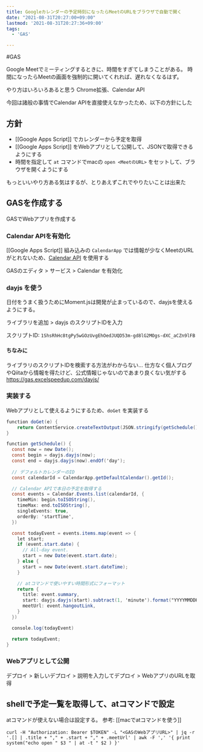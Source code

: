 ```yaml
---
title: Googleカレンダーの予定時刻になったらMeetのURLをブラウザで自動で開く
date: "2021-08-31T20:27:00+09:00"
lastmod: '2021-08-31T20:27:36+09:00'
tags:
  - 'GAS'

---
```


#GAS

Google Meetでミーティングするときに、時間をすぎてしまうことがある。
時間になったらMeetの画面を強制的に開いてくれれば、遅れなくなるはず。

やり方はいろいろあると思う
Chrome拡張、Calendar API

今回は諸般の事情でCalendar APIを直接使えなかったため、以下の方針にした

## 方針

- [[Google Apps Script]] でカレンダーから予定を取得
- [[Google Apps Script]] をWebアプリとして公開して、JSONで取得できるようにする
- 時間を指定して `at` コマンドでmacの `open <MeetのURL>` をセットして、ブラウザを開くようにする

もっといいやり方ある気はするが、とりあえずこれでやりたいことは出来た

## GASを作成する

GASでWebアプリを作成する

### Calendar APIを有効化

[[Google Apps Script]] 組み込みの `CalendarApp` では情報が少なくMeetのURLがとれないため、[Calendar API](https://developers.google.com/apps-script/advanced/calendar) を使用する

GASのエディタ > サービス > Calendar を有効化

### dayjs を使う

日付をうまく扱うためにMoment.jsは開発が止まっているので、dayjsを使えるようにする。

ライブラリを追加 > dayjs のスクリプトIDを入力

スクリプトID: `1ShsRhHc8tgPy5wGOzUvgEhOedJUQD53m-gd8lG2MOgs-dXC_aCZn9lFB`

#### ちなみに

ライブラリのスクリプトIDを検索する方法がわからない…
仕方なく個人ブログやQiitaから情報を得たけど、公式情報じゃないのであまり良くない気がする
https://gas.excelspeedup.com/dayjs/

### 実装する

Webアプリとして使えるようにするため、`doGet` を実装する

```javascript:code.gs
function doGet(e) {
    return ContentService.createTextOutput(JSON.stringify(getSchedule()));
}

function getSchedule() {
  const now = new Date();
  const begin = dayjs.dayjs(now);
  const end = dayjs.dayjs(now).endOf('day');
    
  // デフォルトカレンダーのID
  const calendarId = CalendarApp.getDefaultCalendar().getId();

  // Calendar APIで本日の予定を取得する
  const events = Calendar.Events.list(calendarId, {
    timeMin: begin.toISOString(),
    timeMax: end.toISOString(),
    singleEvents: true,
    orderBy: 'startTime',
  })

  const todayEvent = events.items.map(event => {
    let start;
    if (event.start.date) {
      // All-day event.
      start = new Date(event.start.date);
    } else {
      start = new Date(event.start.dateTime);
    }

    // atコマンドで使いやすい時間形式にフォーマット
    return {
      title: event.summary,
      start: dayjs.dayjs(start).subtract(1, 'minute').format("YYYYMMDDHHmm"),
      meetUrl: event.hangoutLink,
    }
  })

  console.log(todayEvent)

  return todayEvent;
}
```

### Webアプリとして公開

デプロイ > 新しいデプロイ > 説明を入力してデプロイ > WebアプリのURLを取得

## shellで予定一覧を取得して、atコマンドで設定

atコマンドが使えない場合は設定する。
参考: [[macでatコマンドを使う]] 

```shell
curl -H "Authorization: Bearer $TOKEN" -L "<GASのWebアプリURL>" | jq -r '.[] | .title + "," + .start + "," + .meetUrl' | awk -F ',' '{ print system("echo open " $3 " | at -t " $2 ) }'
```


